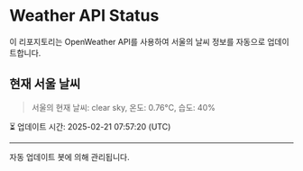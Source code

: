 
# Weather API Status

이 리포지토리는 OpenWeather API를 사용하여 서울의 날씨 정보를 자동으로 업데이트합니다.

## 현재 서울 날씨
> 서울의 현재 날씨: clear sky, 온도: 0.76°C, 습도: 40%

⏳ 업데이트 시간: 2025-02-21 07:57:20 (UTC)

---
자동 업데이트 봇에 의해 관리됩니다.
